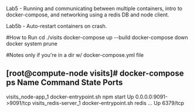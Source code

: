 Lab5 - Running and communicating between multiple containers, intro to docker-compose, and networking using a redis DB and node client.

Lab5b - Auto-restart containers on crash.


#How to Run
cd ./visits
docker-compose up --build
docker-compose down
docker system prune

#Notes
only if you're in a dir w/ docker-compose.yml file

[root@compute-node visits]# docker-compose ps
        Name                       Command               State           Ports         
---------------------------------------------------------------------------------------
visits_node-app_1       docker-entrypoint.sh npm start   Up      0.0.0.0:9091->9091/tcp
visits_redis-server_1   docker-entrypoint.sh redis ...   Up      6379/tcp     